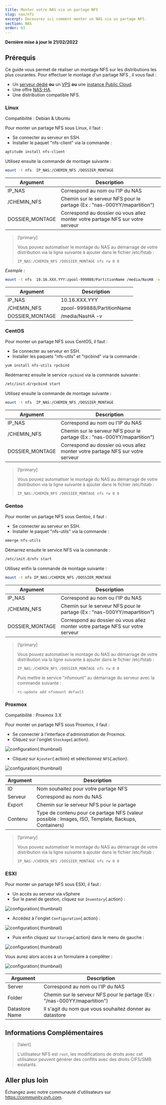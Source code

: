 ```yaml
---
title: Monter votre NAS via un partage NFS
slug: nas/nfs
excerpt: Decouvrez ici comment monter un NAS via un partage NFS.
section: NAS
order: 03
---
```


**Dernière mise à jour le 21/02/2022**

## Prérequis

Ce guide vous permet de réaliser un montage NFS sur les distributions les plus courantes. Pour effectuer le montage d'un partage NFS , il vous faut :

- Un [serveur dédié](https://www.ovhcloud.com/fr/bare-metal/) **ou** un [VPS](https://www.ovhcloud.com/fr/vps/) **ou** une [instance Public Cloud](https://www.ovhcloud.com/fr/public-cloud/).
- Une offre [NAS-HA](https://www.ovh.com/fr/nas/).
- Une distribution compatible NFS.


### Linux

Compatibilité : Debian & Ubuntu

Pour monter un partage NFS sous Linux, il faut :

- Se connecter au serveur en SSH.
- Installer le paquet "nfs-client" via la commande :


```sh
aptitude install nfs-client
```

Utilisez ensuite la commande de montage suivante :


```sh
mount -t nfs  IP_NAS:/CHEMIN_NFS /DOSSIER_MONTAGE
```

|Argument|Description|
|---|---|
|IP_NAS|Correspond au nom ou l'IP du NAS|
|/CHEMIN_NFS|Chemin sur le serveur NFS pour le partage (Ex : "nas-000YY/mapartition")|
|DOSSIER_MONTAGE|Correspond au dossier où vous allez monter votre partage NFS sur votre serveur|


> [!primary]
>
> Vous pouvez automatiser le montage du NAS au démarrage de votre distribution via la ligne suivante à ajouter dans le fichier /etc/fstab :
>
> ```
> IP_NAS:/CHEMIN_NFS /DOSSIER_MONTAGE nfs rw 0 0
> ```
>

*Exemple :*

```sh
mount -t nfs  10.16.XXX.YYY:zpool-999888/PartitionName /media/NasHA -v
```

|Argument|Description|
|---|---|
|IP_NAS|10.16.XXX.YYY|
|/CHEMIN_NFS|zpool-999888/PartitionName|
|DOSSIER_MONTAGE|/media/NasHA -v|

### CentOS

Pour monter un partage NFS sous CentOS, il faut :

- Se connecter au serveur en SSH.
- Installer les paquets "nfs-utils" et "rpcbind" via la commande :


```sh
yum install nfs-utils rpcbind
```

Redémarrez ensuite le service `rpcbind` via la commande suivante :


```sh
/etc/init.d/rpcbind start
```

Utilisez ensuite la commande de montage suivante :

```sh
mount -t nfs  IP_NAS:/CHEMIN_NFS /DOSSIER_MONTAGE
```

|Argument|Description|
|---|---|
|IP_NAS|Correspond au nom ou l'IP du NAS|
|/CHEMIN_NFS|Chemin sur le serveur NFS pour le partage  (Ex : "nas-000YY/mapartition")|
|DOSSIER_MONTAGE|Correspond au dossier où vous allez monter votre partage NFS sur votre serveur|


> [!primary]
>
> Vous pouvez automatiser le montage du NAS au démarrage de votre distribution via la ligne suivante à ajouter dans le fichier /etc/fstab :
>
> ```
> IP_NAS:/CHEMIN_NFS /DOSSIER_MONTAGE nfs rw 0 0
> ```
>

### Gentoo

Pour monter un partage NFS sous Gentoo, il faut :

- Se connecter au serveur en SSH.
- Installer le paquet "nfs-utils" via la commande :


```sh
emerge nfs-utils
```

Démarrez ensuite le service NFS via la commande :

```sh
/etc/init.d/nfs start
```

Utilisez enfin la commande de montage suivante :


```sh
mount -t nfs IP_NAS:/CHEMIN_NFS /DOSSIER_MONTAGE
```

|Argument|Description|
|---|---|
|IP_NAS|Correspond au nom ou l'IP du NAS|
|/CHEMIN_NFS|Chemin sur le serveur NFS pour le partage  (Ex : "nas-000YY/mapartition")|
|DOSSIER_MONTAGE|Correspond au dossier où vous allez monter votre partage NFS sur votre serveur|


> [!primary]
>
> Vous pouvez automatiser le montage du NAS au démarrage de votre distribution via la ligne suivante à ajouter dans le fichier /etc/fstab :
>
> ```
> IP_NAS:/CHEMIN_NFS /DOSSIER_MONTAGE nfs rw 0 0
> ```
>
> Puis mettre le service "nfsmount" au démarrage du serveur avec la commande suivante :
>
> ```
> rc-update add nfsmount default
> ```
>

### Proxmox

Compatibilité : Proxmox 3.X

Pour monter un partage NFS sous Proxmox, il faut :

- Se connecter à l'interface d'administration de Proxmox.
- Cliquez sur l'onglet `Stockage`{.action}.


![configuration](images/img_4647.jpg){.thumbnail}

- Cliquez sur `Ajouter`{.action} et sélectionnez `NFS`{.action}.


![configuration](images/img_4648.jpg){.thumbnail}


|Argument|Description|
|---|---|
|ID|Nom souhaitez pour votre partage NFS|
|Serveur|Correspond au nom du NAS|
|Export|Chemin sur le serveur NFS pour le partage|
|Contenu|Type de contenu pour ce partage NFS (valeur possible : Images, ISO, Template, Backups, Containers)|


> [!primary]
>
> Vous pouvez automatiser le montage du NAS au démarrage de votre distribution via la ligne suivante à ajouter dans le fichier /etc/fstab :
>
> ```
> IP_NAS:/CHEMIN_NFS /DOSSIER_MONTAGE nfs rw 0 0
> ```
>

### ESXI

Pour monter un partage NFS sous ESXI, il faut :

- Un accès au serveur via vSphere
- Sur le panel de gestion, cliquez sur `Inventory`{.action} :


![configuration](images/esxi_1.jpg){.thumbnail}

- Accédez à l'onglet `Configuration`{.action} :


![configuration](images/esxi_2.jpg){.thumbnail}

- Puis enfin cliquez sur `Storage`{.action} dans le menu de gauche :


![configuration](images/esxi_3.jpg){.thumbnail}

Vous aurez alors accès à un formulaire à complêter :


![configuration](images/esxi_4.jpg){.thumbnail}

|Argument|Description|
|---|---|
|Server|Correspond au nom ou l'IP du NAS|
|Folder|Chemin sur le serveur NFS pour le partage  (Ex : "/nas-000YY/mapartition")|
|Datastore Name|Il s'agit du nom que vous souhaitez donner au datastore|


## Informations Complémentaires


> [!alert]
>
> L'utilisateur NFS est `root`, les modifications de droits avec cet utilisateur peuvent générer des conflits avec des droits CIFS/SMB existants.
>

## Aller plus loin

Échangez avec notre communauté d'utilisateurs sur <https://community.ovh.com>.
